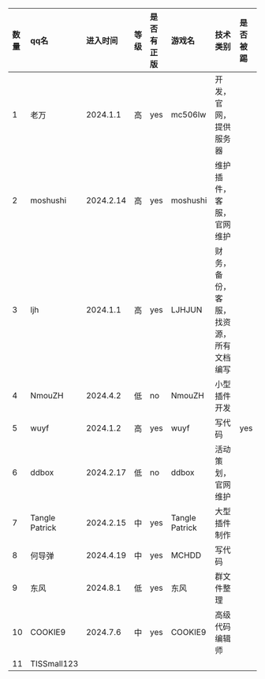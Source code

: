 |数量|qq名|进入时间|等级|是否有正版|游戏名|技术类别|是否被踢|
|:---|:---|:---|:---|:---|:---|:-----|:----
|1|老万|2024.1.1|高|yes|mc506lw|开发，官网，提供服务器
|2|moshushi|2024.2.14|高|yes|moshushi|维护插件，客服，官网维护
|3|ljh|2024.1.1|高|yes|LJHJUN|财务，备份，客服，找资源，所有文档编写
|4|NmouZH|2024.4.2|低|no|NmouZH|小型插件开发
|5|wuyf|2024.1.2|高|yes|wuyf|写代码|yes|
|6|ddbox|2024.2.17|低|no|ddbox|活动策划，官网维护
|7|Tangle Patrick|2024.2.15|中|yes|Tangle Patrick|大型插件制作
|8|何导弹|2024.4.19|中|yes|MCHDD|写代码
|9|东风|2024.8.1|低|yes|东风|群文件整理
|10|COOKIE9|2024.7.6|中|yes|COOKIE9|高级代码编辑师|
|11|TISSmall123|
<!--stackedit_data:
eyJoaXN0b3J5IjpbLTMwNzQyODk0OCwtNTAyMDk0OTkxLDU4OD
Y4MzgzNl19
-->